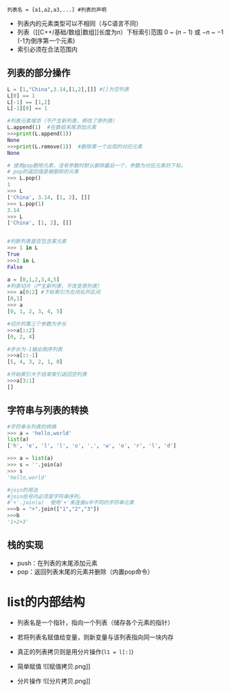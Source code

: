 
```
列表名 = [a1,a2,a3,...] #列表的声明
```
- 列表内的元素类型可以不相同（与C语言不同）
- 列表（[[C++/基础/数组|数组]]长度为$n$）下标索引范围 $0$ ~ $(n-1)$ 或 $-n$  ~  $-1$ (-1为倒序第一个元素)
- 索引必须在合法范围内

## 列表的部分操作

```python
L = [1,"China",3.14,[1,2],[]] #[]为空列表
L[0] == 1
L[-1] == [1,2]
L[-1][0] == 1

#列表元素增添（不产生新列表，修改了原列表）
L.append(1)  #在数组末尾添加元素
>>>print(L.append(1))
None
>>>print(L.remove(1))  #删除第一个出现的对应元素
None

# 使用pop删除元素，没有参数时默认删除最后一个，参数为对应元素的下标。
# pop的返回值是被删除的元素
>>> L.pop()
1
>>> L
['China', 3.14, [1, 2], []] 
>>> L.pop(1)
3.14
>>> L
['China', [1, 2], []]


#判断列表是否包含某元素
>>> 1 in L
True
>>>2 in L
False

a = [0,1,2,3,4,5]
#列表切片（产生新列表，不改变原列表）
>>> a[0:2] #下标索引为左闭右开区间
[0,1]
>>> a
[0, 1, 2, 3, 4, 5]

#切片的第三个参数为步长
>>>a[::2]
[0, 2, 4]

#步长为-1输出倒序列表
>>>a[::-1]
[5, 4, 3, 2, 1, 0]

#开始索引大于结束索引返回空列表
>>>a[3:1]
[]
```

## 字符串与列表的转换

```python
#字符串与列表的转换
>>> a = 'hello,world'
list(a)
['h', 'e', 'l', 'l', 'o', ',', 'w', 'o', 'r', 'l', 'd']

>>> a = list(a)
>>> s = ''.join(a)
>>> s
'hello,world'

#join的用法
#join括号内必须是字符串序列。
#'+'.join(a)  使用'+'来连接a中不同的字符串元素
>>>b = "+".join(["1","2","3"])
>>>b
'1+2+3'
```



## 栈的实现

- push：在列表的末尾添加元素
- pop：返回列表末尾的元素并删除（内置pop命令）


# list的内部结构

- 列表名是一个指针，指向一个列表（储存各个元素的指针）
- 若将列表名赋值给变量，则新变量与该列表指向同一块内存
- 真正的列表拷贝则是用分片操作(`l1 = l[:]`)

- 简单赋值
![[赋值拷贝.png]]

- 分片操作
![[分片拷贝.png]]
